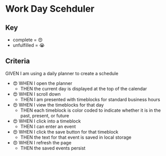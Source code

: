# Work Day Scehduler

## Key
* complete = 😍 
* unfulfilled = 😭

## Criteria

GIVEN I am using a daily planner to create a schedule
* 😍 WHEN I open the planner
    * THEN the current day is displayed at the top of the calendar
* 😍 WHEN I scroll down
    * THEN I am presented with timeblocks for standard business hours
* 😍 WHEN I view the timeblocks for that day
    * THEN each timeblock is color coded to indicate whether it is in the past, present, or future
* 😍 WHEN I click into a timeblock
    * THEN I can enter an event
* 😍 WHEN I click the save button for that timeblock
    * THEN the text for that event is saved in local storage
* 😍 WHEN I refresh the page
    * THEN the saved events persist